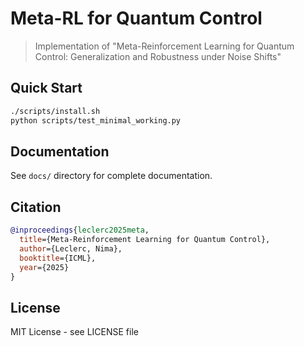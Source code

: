 # Meta-RL for Quantum Control



> Implementation of "Meta-Reinforcement Learning for Quantum Control: Generalization and Robustness under Noise Shifts"

## Quick Start

```bash
./scripts/install.sh
python scripts/test_minimal_working.py
```

## Documentation

See `docs/` directory for complete documentation.

## Citation

```bibtex
@inproceedings{leclerc2025meta,
  title={Meta-Reinforcement Learning for Quantum Control},
  author={Leclerc, Nima},
  booktitle={ICML},
  year={2025}
}
```

## License

MIT License - see LICENSE file
